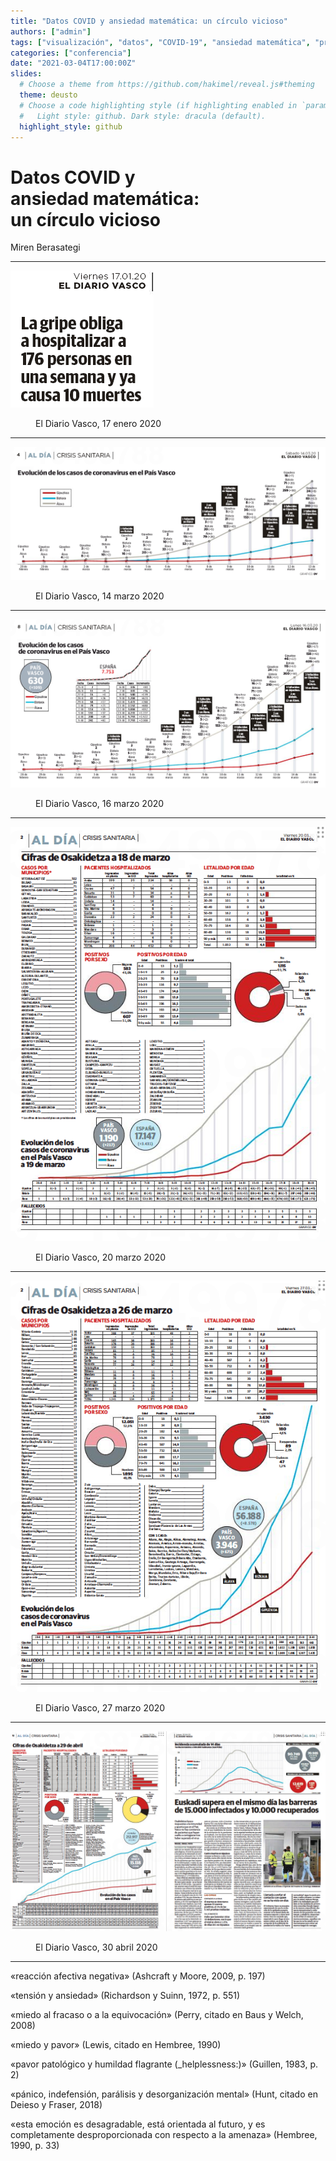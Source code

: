 ```yaml
---
title: "Datos COVID y ansiedad matemática: un círculo vicioso"
authors: ["admin"]
tags: ["visualización", "datos", "COVID-19", "ansiedad matemática", "presentación"]
categories: ["conferencia"]
date: "2021-03-04T17:00:00Z"
slides:
  # Choose a theme from https://github.com/hakimel/reveal.js#theming
  theme: deusto
  # Choose a code highlighting style (if highlighting enabled in `params.toml`)
  #   Light style: github. Dark style: dracula (default).
  highlight_style: github
---
```



# Datos COVID y <br /> ansiedad matemática: <br />un círculo vicioso

Miren Berasategi

---

![](img/DV_2020-01-17.png)

<figure><figcaption>El Diario Vasco, 17 enero 2020</figcaption></figure>

---

![](img/DV_2020-03-14.png)

<figure><figcaption>El Diario Vasco, 14 marzo 2020</figcaption></figure>

---

![](img/DV_2020-03-16.png)

<figure><figcaption>El Diario Vasco, 16 marzo 2020</figcaption></figure>

---

![](img/DV_2020-03-20.png)

<figure><figcaption>El Diario Vasco, 20 marzo 2020</figcaption></figure>

---

![](img/DV_2020-03-27.png)

<figure><figcaption>El Diario Vasco, 27 marzo 2020</figcaption></figure>

---

![](img/DV_2020-04-30.png)

<figure><figcaption>El Diario Vasco, 30 abril 2020</figcaption></figure>

---

«reacción afectiva negativa» (Ashcraft y Moore, 2009, p. 197) 

«tensión y ansiedad» (Richardson y Suinn, 1972, p. 551)

«miedo al fracaso o a la equivocación» (Perry, citado en Baus y Welch, 2008)

«miedo y pavor» (Lewis, citado en Hembree, 1990) 

«pavor patológico y humildad flagrante \(_helplessness:\)» (Guillen, 1983, p. 2)

«pánico, indefensión, parálisis y desorganización mental» (Hunt, citado en Deieso y Fraser, 2018)

«esta emoción es desagradable, está orientada al futuro, y es completamente desproporcionada con respecto a la amenaza» (Hembree, 1990, p. 33)